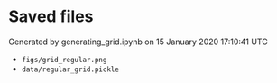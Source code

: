 # Saved files 


Generated by generating_grid.ipynb on 15 January 2020 17:10:41 UTC

*  `figs/grid_regular.png` 
*  `data/regular_grid.pickle` 

